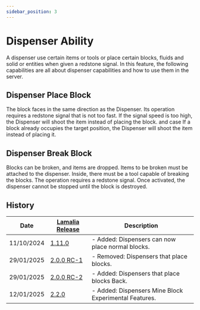 ```yaml
---
sidebar_position: 3
---
```


# Dispenser Ability
A dispenser use certain items or tools or place certain blocks, fluids and solid or entities when given a redstone signal.
In this feature, the following capabilities are all about dispenser capabilities and how to use them in the server.

## Dispenser Place Block

The block faces in the same direction as the Dispenser. Its operation requires a redstone signal that is not too fast. If the signal speed is too high, the Dispenser will shoot the item instead of placing the block.
and case If a block already occupies the target position, the Dispenser will shoot the item instead of placing it.

## Dispenser Break Block

Blocks can be broken, and items are dropped. Items to be broken must be attached to the dispenser. Inside, there must be a tool capable of breaking the blocks. The operation requires a redstone signal. Once activated, the dispenser cannot be stopped until the block is destroyed.

## History

| Date | [Lamalia Release](/patchNotes) | Description |
|-------------|-----------|-------------|
| 11/10/2024 | [1.11.0](/patchNotes#patch-111) | - Added: Dispensers can now place normal blocks. |
| 29/01/2025 | [2.0.0 RC-1](/patchNotes#patch-200-rc-1) | - Removed: Dispensers that place blocks.|
| 29/01/2025 | [2.0.0 RC-2](/patchNotes#patch-200-rc-2) | - Added: Dispensers that place blocks Back.|
| 12/01/2025 | [2.2.0](/patchNotes#patch-220) | - Added: Dispensers Mine Block Experimental Features. |